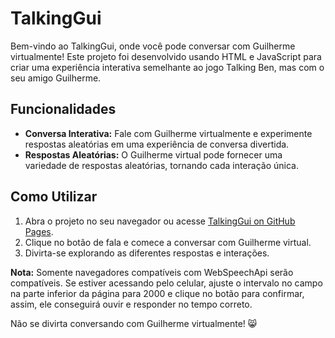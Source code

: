 # TalkingGui

Bem-vindo ao TalkingGui, onde você pode conversar com Guilherme virtualmente! Este projeto foi desenvolvido usando HTML e JavaScript para criar uma experiência interativa semelhante ao jogo Talking Ben, mas com o seu amigo Guilherme.

## Funcionalidades

- **Conversa Interativa:** Fale com Guilherme virtualmente e experimente respostas aleatórias em uma experiência de conversa divertida.
- **Respostas Aleatórias:** O Guilherme virtual pode fornecer uma variedade de respostas aleatórias, tornando cada interação única.

## Como Utilizar

1. Abra o projeto no seu navegador ou acesse [TalkingGui on GitHub Pages](link-do-seu-projeto).
2. Clique no botão de fala e comece a conversar com Guilherme virtual.
3. Divirta-se explorando as diferentes respostas e interações.

**Nota:** Somente navegadores compatíveis com WebSpeechApi serão compatíveis. Se estiver acessando pelo celular, ajuste o intervalo no campo na parte inferior da página para 2000 e clique no botão para confirmar, assim, ele conseguirá ouvir e responder no tempo correto.

Não se divirta conversando com Guilherme virtualmente! 😸
